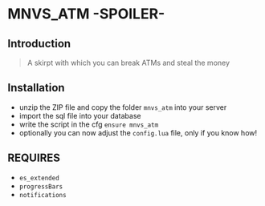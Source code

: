 # MNVS_ATM  -SPOILER-

## Introduction
> A skirpt with which you can break ATMs and steal the money

## Installation
- unzip the ZIP file and copy the folder `mnvs_atm` into your server
- import the sql file into your database
- write the script in the cfg `ensure mnvs_atm`
- optionally you can now adjust the `config.lua` file, only if you know how!

## REQUIRES
- `es_extended`
- `progressBars`
- `notifications`
